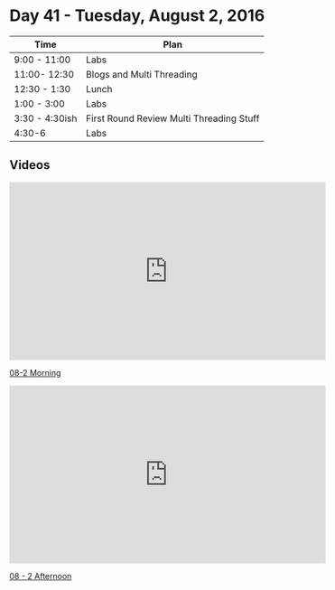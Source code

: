 # Day 41  - Tuesday, August 2, 2016


Time       | Plan     |
----------------|-------
9:00 - 11:00  | Labs
11:00- 12:30  | Blogs and Multi Threading
12:30 - 1:30    | Lunch
1:00 - 3:00    | Labs
3:30 - 4:30ish  | First Round Review Multi Threading Stuff
4:30-6           | Labs

## Videos

<iframe width="560" height="315" src="https://www.youtube.com/embed/qG_Cylooqe0?rel=0&modestbranding=1" frameborder="0" allowfullscreen></iframe><p><a href="https://www.youtube.com/watch?v=qG_Cylooqe0">08-2 Morning</a></p>

<iframe width="560" height="315" src="https://www.youtube.com/embed/lBE6_ZxDa-Y?rel=0&modestbranding=1" frameborder="0" allowfullscreen></iframe><p><a href="https://www.youtube.com/watch?v=lBE6_ZxDa-Y">08 - 2 Afternoon</a></p>
